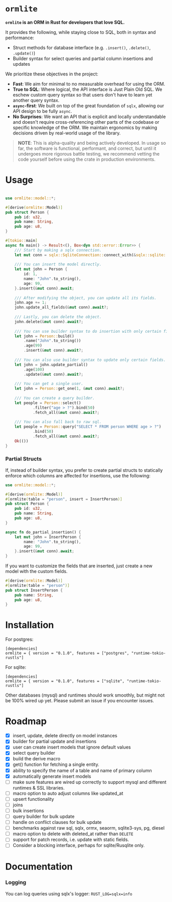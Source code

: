 # `ormlite`

**`ormlite` is an ORM in Rust for developers that love SQL.**

It provides the following, while staying close to SQL, both in syntax and performance:

- Struct methods for database interface (e.g. `.insert()`, `.delete()`, `.update()`)
- Builder syntax for select queries and partial column insertions and updates

We prioritize these objectives in the project:

* **Fast**: We aim for minimal to no measurable overhead for using the ORM.
* **True to SQL**: Where logical, the API interface is Just Plain Old SQL. We eschew custom query syntax so that users don't have to learn yet another query syntax.
* **`async`-first**: We built on top of the great foundation of `sqlx`, allowing our API design to be fully `async`.
* **No Surprises**: We want an API that is explicit and locally understandable and doesn't require cross-referencing other parts of the codebase or specific knowledge of the ORM. We maintain ergonomics by making decisions driven by real-world usage of the library.

> **NOTE**: This is alpha-quality and being actively developed. In usage so far, the software is functional, performant, and correct, but until it undergoes more rigorous battle testing, we recommend vetting the code yourself before using the crate in production environments.

# Usage

```rust

use ormlite::model::*;

#[derive(ormlite::Model)]
pub struct Person {
    pub id: u32,
    pub name: String,
    pub age: u8,
}

#[tokio::main]
async fn main() -> Result<(), Box<dyn std::error::Error>> {
    /// Start by making a sqlx connection.
    let mut conn = sqlx::SqliteConnection::connect_with(&sqlx::sqlite::SqliteConnectOptions::from_str("sqlite://:memory:").unwrap()).await?;
    
    /// You can insert the model directly.
    let mut john = Person {
        id: 1,
        name: "John".to_string(),
        age: 99,
    }.insert(&mut conn).await;
    
    /// After modifying the object, you can update all its fields.
    john.age += 1;
    john.update_all_fields(&mut conn).await?;
    
    /// Lastly, you can delete the object.
    john.delete(&mut conn).await?;
    
    /// You can use builder syntax to do insertion with only certain fields.
    let john = Person::build()
        .name("John".to_string())
        .age(99)
        .insert(&mut conn).await?;
    
    /// You can also use builder syntax to update only certain fields.
    let john = john.update_partial()
        .age(100)
        .update(&mut conn).await?;
    
    /// You can get a single user.
    let john = Person::get_one(1, &mut conn).await?;
  
    /// You can create a query builder.
    let people = Person::select()
            .filter("age > ?").bind(50)
            .fetch_all(&mut conn).await?;
  
    /// You can also fall back to raw sql.
    let people = Person::query("SELECT * FROM person WHERE age > ?")
            .bind(50)
            .fetch_all(&mut conn).await?;
    Ok(())
}
```

### Partial Structs

If, instead of builder syntax, you prefer to create partial structs to statically enforce which columns are affected for insertions, use the following:

```rust
use ormlite::model::*;

#[derive(ormlite::Model)]
#[ormlite(table = "person", insert = InsertPerson)]
pub struct Person {
    pub id: u32,
    pub name: String,
    pub age: u8,
}

async fn do_partial_insertion() {
    let mut john = InsertPerson {
        name: "John".to_string(),
        age: 99,
    }.insert(&mut conn).await;
}
```

If you want to customize the fields that are inserted, just create a new model with the custom fields.

```rust
#[derive(ormlite::Model)]
#[ormlite(table = "person")]
pub struct InsertPerson {
    pub name: String,
    pub age: u8,
}
```


# Installation

For postgres:

    [dependencies]
    ormlite = { version = "0.1.0", features = ["postgres", "runtime-tokio-rustls"]

For sqlite:

    [dependencies]
    ormlite = { version = "0.1.0", features = ["sqlite", "runtime-tokio-rustls"]
    
Other databases (mysql) and runtimes should work smoothly, but might not be 100% wired up yet. Please submit an issue if you encounter issues.

# Roadmap
- [x] insert, update, delete directly on model instances
- [x] builder for partial update and insertions
- [x] user can create insert models that ignore default values
- [x] select query builder
- [x] build the derive macro
- [x] get() function for fetching a single entity.
- [x] ability to specify the name of a table and name of primary column
- [x] automatically generate insert models
- [ ] make sure features are wired up correctly to support mysql and different runtimes & SSL libraries.
- [ ] macro option to auto adjust columns like updated_at
- [ ] upsert functionality
- [ ] joins
- [ ] bulk insertions
- [ ] query builder for bulk update
- [ ] handle on conflict clauses for bulk update
- [ ] benchmarks against raw sql, sqlx, ormx, seaorm, sqlite3-sys, pg, diesel
- [ ] macro option to delete with deleted_at rather than `DELETE`
- [ ] support for patch records, i.e. update with static fields.
- [ ] Consider a blocking interface, perhaps for sqlite/Rusqlite only.

# Documentation

### Logging

You can log queries using sqlx's logger: `RUST_LOG=sqlx=info`
